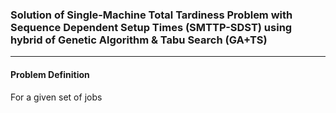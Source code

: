 ### Solution of Single-Machine Total Tardiness Problem with Sequence Dependent Setup Times (SMTTP-SDST) using hybrid of Genetic Algorithm & Tabu Search (GA+TS)
---

#### Problem Definition
For a given set of jobs  
